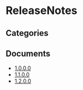 # ReleaseNotes

## Categories


## Documents
- [1.0.0.0](1.0.0.0.md)
- [1.1.0.0](1.1.0.0.md)
- [1.2.0.0](1.2.0.0.md)